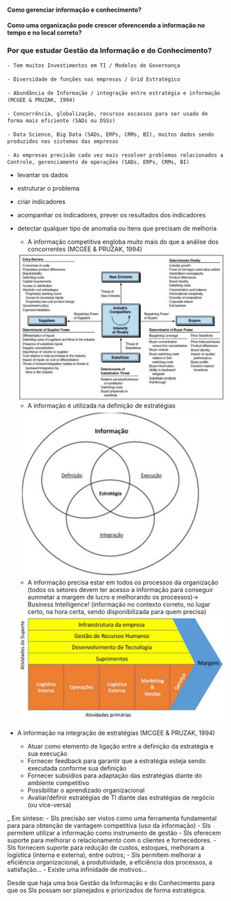 

#### Como gerenciar informação e conhecimento?

#### Como uma organização pode crescer oferencendo a informação no tempo e no local correto?

### Por que estudar Gestão da Informação e do Conhecimento?

    - Tem muitos Investimentos em TI / Modelos de Governança

    - Diversidade de funções nas empresas / Grid Estratégico

    - Abundância de Informação / integração entre estratégia e informação (MCGEE & PRUZAK, 1994)

    - Concorrência, globalização, recursos escassos para ser usado de forma mais eficiente (SADs ou DSSs)

    - Data Science, Big Data (SADs, ERPs, CRMs, BI), muitos dados sendo produzidos nos sistemas das empresas

    - As empresas precisão cada vez mais resolver problemas relacionados a Controle, gerenciamento de operações (SADs, ERPs, CRMs, BI)

- levantar os dados
- estruturar o problema
- criar indicadores
- acompanhar os indicadores, prever os resultados dos indicadores
- detectar qualquer tipo de anomalia ou itens que precisam de melhoria


    - A informação competitiva engloba muito mais do que a análise dos concorrentes (MCGEE & PRUZAK, 1994)

    <img src="../.assets/analiseConco.JPG">

    - A informação é utilizada na definição de estratégias
    <img src="../.assets/ifoestr.JPG">


    - A informação precisa estar em todos os processos da organização (todos os setores devem ter acesso a informação para conseguir aumnetar a margem de lucro e melhorando os processos)-> Business Intelligence! (informação no contexto correto, no lugar certo, na hora certa, sendo disponibilizada para quem precisa)
    <img src="../.assets/proorg.JPG">


- A informação na integração de estratégias (MCGEE & PRUZAK, 1994)
    - Atuar como elemento de ligação entre a definição da estratégia e sua execução
    - Fornecer feedback para garantir que a estratégia esteja sendo executada conforme sua definição
    - Fornecer subsídios para adaptação das estratégias diante do ambiente competitivo
    - Possibilitar o aprendizado organizacional
    - Avaliar/definir estratégias de TI diante das estratégias de negócio (ou vice-versa)

_ Em síntese:
    - SIs precisão ser vistos como uma ferramenta fundamental para para obtenção de vantagem competitiva (uso da informação)
    - SIs permitem utilizar a informação como instrumento de gestão
    - SIs oferecem suporte para melhorar o relacionamento com o clientes e fornecedores.
    - SIs fornecem suporte para redução de custos, estoques, melhoram a logística (interna e externa), entre outros;
    - SIs permitem melhorar a eficiência organizacional, a produtividade, a eficiência dos processos, a satisfação…
    - Existe uma infinidade de motivos...

Desde que haja uma boa Gestão da Informação e do Conhecimento para que os SIs possam ser planejados e priorizados de forma estratégica.

